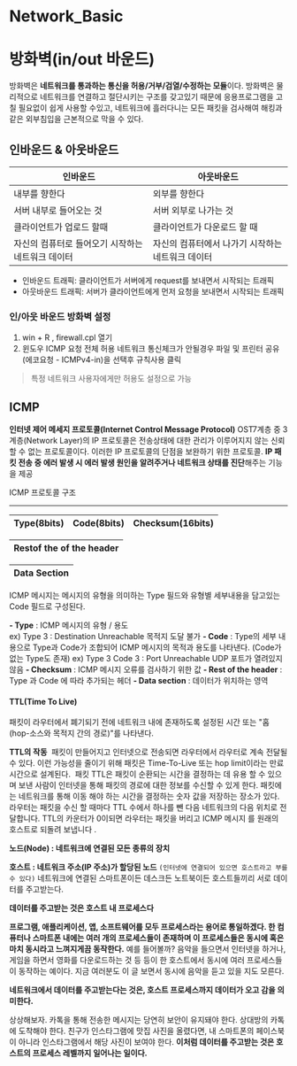 # Network_Basic



# 방화벽(in/out 바운드)

방화벽은 **네트워크를 통과하는 통신을 허용/거부/검열/수정하는 모듈**이다. 방화벽은 물리적으로 네트워크를 연결하고 절단시키는 구조를 갖고있기 때문에 응용프로그램을 고칠 필요없이 쉽게 사용할 수있고, 네트워크에 흘러다니는 모든 패킷을 검사해여 해킹과 같은 외부침입을 근본적으로 막을 수 있다. 


## 인바운드 & 아웃바운드

|인바운드		|아웃바운드                         
|---						|---
|내부를 향한다		|외부를 향한다
|서버 내부로 들어오는 것  |서버 외부로 나가는 것   
|클라이언트가 업로드 할때 | 클라이언트가 다운로드 할 때
| 자신의 컴퓨터로 들어오기 시작하는 네트워크 데이터 | 자신의 컴퓨터에서 나가기 시작하는 네트워크 데이터

- 인바운드 트래픽: 클라이언트가 서버에게 request를 보내면서 시작되는 트래픽 
- 아웃바운드 트래픽: 서버가 클라이언트에게 먼저 요청을 보내면서 시작되는 트래픽

### 인/아웃 바운드 방화벽 설정
 1. win + R , firewall.cpl 열기
 2. 윈도우 ICMP 요청 전체 허용
	네트워크 통신체크가 안될경우 파일 및 프린터 공유(에코요청 - ICMPv4-in)을 선택후 규칙사용 클릭

> 특정 네트워크 사용자에게만 허용도 설정으로 가능

## ICMP
**인터넷 제어 메세지 프로토콜(Internet Control Message Protocol)**
OST7계층 중 3계층(Network Layer)의  IP 프로토콜은 전송상태에 대한 관리가 이루어지지 않는 신뢰할 수 없는 프로토콜이다. 이러한 IP 프로토콜의 단점을 보완하기 위한 프로토콜. **IP 패킷 전송 중 에러 발생 시 에러 발생 원인을 알려주거나 네트워크 상태를 진단**해주는 기능을 제공

ICMP 프로토콜 구조 <HR>

| Type(8bits)		|Code(8bits)		| Checksum(16bits)
|-							|-							|-	

|		Restof the of the header
|-

|		Data Section
|-

ICMP 메시지는 메시지의 유형을 의미하는 Type 필드와 유형별 세부내용을 담고있는 Code 필드로 구성된다.

**- Type**  : ICMP 메시지의 유형 / 용도  
ex) Type 3 : Destination Unreachable 목적지 도달 불가
**- Code**  : Type의 세부 내용으로 Type과 Code가 조합되어 ICMP 메시지의 목적과 용도를 나타낸다. (Code가 없는 Type도 존재)
ex) Type 3 Code 3 : Port Unreachable UDP 포트가 열려있지 않음
**- Checksum**  : ICMP 메시지 오류를 검사하기 위한 값
**- Rest of the header**  : Type 과 Code 에 따라 추가되는 헤더
**- Data section**  : 데이터가 위치하는 영역

#### TTL(Time To Live)
패킷이 라우터에서 폐기되기 전에 네트워크 내에 존재하도록 설정된 시간 또는 "홉(hop-소스와 목적지 간의 경로)"를 나타낸다.

**TTL의 작동**
&nbsp;패킷이 만들어지고 인터넷으로 전송되면 라우터에서 라우터로 계속 전달될 수 있다. 이런 가능성을 줄이기 위해 패킷은  Time-To-Live 또는 hop limit이라는 만료 시간으로 설계된다.
&nbsp;패킷 TTL은 패킷이 순환되는 시간을 결정하는 데 유용 할 수 있으며 보낸 사람이 인터넷을 통해 패킷의 경로에 대한 정보를 수신할 수 있게 한다. 
패킷에는 네트워크를 통해 이동 해야 하는 시간을 결정하는 숫자 값을 저장하는 장소가 있다. 라우터는 패킷을 수신 할 때마다 TTL 수에서 하나를 뺀 다음 네트워크의 다음 위치로 전달합니다. TTL의 카운터가 0이되면 라우터는 패킷을 버리고 ICMP 메시지 를 원래의 호스트로 되돌려 보냅니다 .


**노드(Node) : 네트워크에 연결된 모든 종류의 장치**

**호스트 : 네트워크 주소(IP 주소)가 할당된 노드** `(인터넷에 연결되어 있으면 호스트라고 부를 수 있다)`
네트워크에 연결된 스마트폰이든 데스크든 노트북이든 호스트들끼리 서로 데이터를 주고받는다.

**데이터를 주고받는 것은 호스트 내 프로세스다**

**프로그램, 애플리케이션, 앱, 소프트웨어를 모두 프로세스라는 용어로 통일하겠다. 한 컴퓨터나 스마트폰 내에는 여러 개의 프로세스들이 존재하며 이 프로세스들은 동시에 혹은 마치 동시라고 느껴지게끔 동작한다.** 예를 들어볼까? 음악을 들으면서 인터넷을 하거나, 게임을 하면서 영화를 다운로드하는 것 등 등이 한 호스트에서 동시에 여러 프로세스들이 동작하는 예이다. 지금 여러분도 이 글 보면서 동시에 음악을 듣고 있을 지도 모른다. 

**네트워크에서 데이터를 주고받는다는 것은,  호스트 프로세스까지 데이터가 오고 감을 의미한다.**

상상해보자. 카톡을 통해 전송한 메시지는 당연히 보안이 유지돼야 한다. 상대방의 카톡에 도착해야 한다. 친구가 인스타그램에 맛집 사진을 올렸다면, 내 스마트폰의 페이스북이 아니라 인스타그램에서 해당 사진이 보여야 한다. **이처럼 데이터를 주고받는 것은 호스트의 프로세스 레벨까지 일어나는 일이다.**
